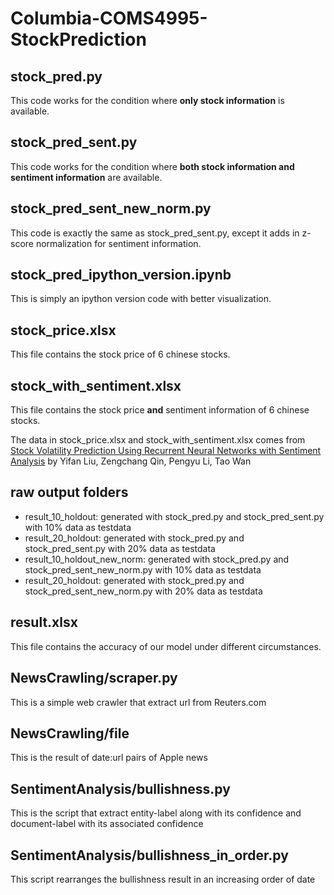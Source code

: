 # Columbia-COMS4995-StockPrediction

## stock_pred.py
This code works for the condition where **only stock information** is available.

## stock_pred_sent.py
This code works for the condition where **both stock information and sentiment information** are available.

## stock_pred_sent_new_norm.py
This code is exactly the same as stock_pred_sent.py, except it adds in z-score normalization for sentiment information.

## stock_pred_ipython_version.ipynb
This is simply an ipython version code with better visualization.

## stock_price.xlsx
This file contains the stock price of 6 chinese stocks.

## stock_with_sentiment.xlsx
This file contains the stock price **and** sentiment information of 6 chinese stocks.

The data in stock_price.xlsx and stock_with_sentiment.xlsx comes from  
[Stock Volatility Prediction Using Recurrent Neural Networks with Sentiment Analysis](https://arxiv.org/abs/1705.02447) by Yifan Liu, Zengchang Qin, Pengyu Li, Tao Wan

## raw output folders
* result_10_holdout: generated with stock_pred.py and stock_pred_sent.py with 10% data as testdata
* result_20_holdout: generated with stock_pred.py and stock_pred_sent.py with 20% data as testdata
* result_10_holdout_new_norm: generated with stock_pred.py and stock_pred_sent_new_norm.py with 10% data as testdata
* result_20_holdout: generated with stock_pred.py and stock_pred_sent_new_norm.py with 20% data as testdata

## result.xlsx
This file contains the accuracy of our model under different circumstances.

## NewsCrawling/scraper.py
This is a simple web crawler that extract url from Reuters.com

## NewsCrawling/file
This is the result of date:url pairs of Apple news

## SentimentAnalysis/bullishness.py
This is the script that extract entity-label along with its confidence and document-label with its associated confidence

## SentimentAnalysis/bullishness_in_order.py
This script rearranges the bullishness result in an increasing order of date
